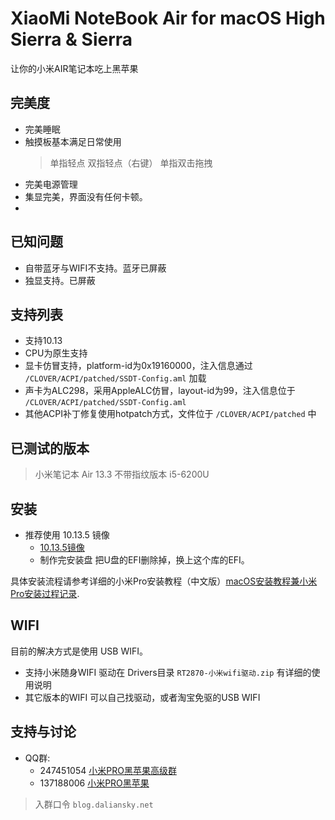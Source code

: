 # XiaoMi NoteBook Air for macOS High Sierra & Sierra

让你的小米AIR笔记本吃上黑苹果

## 完美度

* 完美睡眠
* 触摸板基本满足日常使用
    > 单指轻点
    > 双指轻点（右键）
    > 单指双击拖拽
* 完美电源管理
* 集显完美，界面没有任何卡顿。
* 


## 已知问题

* 自带蓝牙与WIFI不支持。蓝牙已屏蔽
* 独显支持。已屏蔽


## 支持列表

* 支持10.13 
* CPU为原生支持
* 显卡仿冒支持，platform-id为0x19160000，注入信息通过 `/CLOVER/ACPI/patched/SSDT-Config.aml` 加载
* 声卡为ALC298，采用AppleALC仿冒，layout-id为99，注入信息位于 `/CLOVER/ACPI/patched/SSDT-Config.aml`
* 其他ACPI补丁修复使用hotpatch方式，文件位于 `/CLOVER/ACPI/patched` 中

## 已测试的版本

> 小米笔记本 Air 13.3 不带指纹版本   i5-6200U 




## 安装

* 推荐使用 10.13.5 镜像    
    * [10.13.5镜像](https://blog.daliansky.net/macOS-High-Sierra-10.13.5-(17F77)-Release-Version-with-Clover-4512-original-mirror.html)
    * 制作完安装盘 把U盘的EFI删除掉，换上这个库的EFI。


具体安装流程请参考详细的小米Pro安装教程（中文版）[macOS安装教程兼小米Pro安装过程记录](https://blog.daliansky.net/MacOS-installation-tutorial-XiaoMi-Pro-installation-process-records.html).

## WIFI

目前的解决方式是使用 USB WIFI。

* 支持小米随身WIFI 驱动在 Drivers目录 `RT2870-小米wifi驱动.zip` 有详细的使用说明
* 其它版本的WIFI 可以自己找驱动，或者淘宝免驱的USB WIFI

## 支持与讨论

* QQ群:
  * 247451054 [小米PRO黑苹果高级群](http://shang.qq.com/wpa/qunwpa?idkey=6223ea12a7f7efe58d5972d241000dd59cbd0260db2fdede52836ca220f7f20e)
  * 137188006 [小米PRO黑苹果](http://shang.qq.com/wpa/qunwpa?idkey=c17e190b9466a73cf12e8caec36e87124fce9e231a895353ee817e9921fdd74e)

> 入群口令 `blog.daliansky.net`

